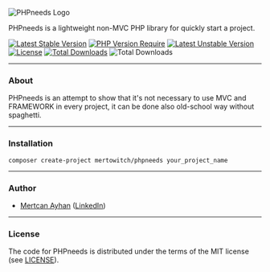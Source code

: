 ![PHPneeds Logo](https://raw.githubusercontent.com/PHPneeds/PHPneeds/main/public/assets/images/logo_256x50.png)

PHPneeds is a lightweight non-MVC PHP library for quickly start a project.

[![Latest Stable Version](https://poser.pugx.org/phpneeds/phpneeds/v)](https://packagist.org/packages/phpneeds/phpneeds)
[![PHP Version Require](https://poser.pugx.org/phpneeds/phpneeds/require/php)](https://packagist.org/packages/phpneeds/phpneeds)
[![Latest Unstable Version](https://poser.pugx.org/phpneeds/phpneeds/v/unstable)](https://packagist.org/packages/phpneeds/phpneeds)
[![License](https://poser.pugx.org/phpneeds/phpneeds/license)](https://packagist.org/packages/phpneeds/phpneeds)
[![Total Downloads](https://poser.pugx.org/phpneeds/phpneeds/downloads)](https://packagist.org/packages/phpneeds/phpneeds)
![Total Downloads](https://img.shields.io/badge/developer-Friendly-brightgreen)

----

### About
PHPneeds is an attempt to show that it's not necessary to use MVC and FRAMEWORK in every project, it can be done also old-school way without spaghetti.

----

### Installation
```
composer create-project mertowitch/phpneeds your_project_name
```

----

### Author
- [Mertcan Ayhan](mailto:mertowitch@gmail.com) ([LinkedIn](https://www.linkedin.com/in/mertcan-ayhan/))

----

### License
The code for PHPneeds is distributed under the terms of the MIT license (see [LICENSE](LICENSE)).
